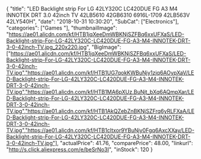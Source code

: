 {
	"title": "LED Backlight strip For LG 42LY320C LC420DUE FG A3 M4 INNOTEK DRT 3.0 42inch TV 42LB5610 42GB6310 6916L-1709 42LB563V 42LY540H",
	"date": "2018-10-31 10:30:20",
	"SubCat": ["Electronics"],
	"categories": ["Games "],
	"thumbnailImage": "https://ae01.alicdn.com/kf/HTB1jqXeeDmWBKNjSZFBq6xxUFXaS/LED-Backlight-strip-For-LG-42LY320C-LC420DUE-FG-A3-M4-INNOTEK-DRT-3-0-42inch-TV.jpg_220x220.jpg",
	"BigImage": ["https://ae01.alicdn.com/kf/HTB1jqXeeDmWBKNjSZFBq6xxUFXaS/LED-Backlight-strip-For-LG-42LY320C-LC420DUE-FG-A3-M4-INNOTEK-DRT-3-0-42inch-TV.jpg","https://ae01.alicdn.com/kf/HTB1UG7qokKWBuNjy1zjq6AOypXaV/LED-Backlight-strip-For-LG-42LY320C-LC420DUE-FG-A3-M4-INNOTEK-DRT-3-0-42inch-TV.jpg","https://ae01.alicdn.com/kf/HTB1MA6pXUz.BuNjt_bXq6AQmpXar/LED-Backlight-strip-For-LG-42LY320C-LC420DUE-FG-A3-M4-INNOTEK-DRT-3-0-42inch-TV.jpg","https://ae01.alicdn.com/kf/HTB1AkQZebZnBKNjSZFrq6yRLFXaA/LED-Backlight-strip-For-LG-42LY320C-LC420DUE-FG-A3-M4-INNOTEK-DRT-3-0-42inch-TV.jpg","https://ae01.alicdn.com/kf/HTB1cltxor9YBuNjy0Fgq6AxcXXay/LED-Backlight-strip-For-LG-42LY320C-LC420DUE-FG-A3-M4-INNOTEK-DRT-3-0-42inch-TV.jpg"],
	"actualPrice": 41.76,
	"comparePrice": 48.00,
	"linkurl": "http://s.click.aliexpress.com/e/beSrNo3I",
	"inStock": 120
}

